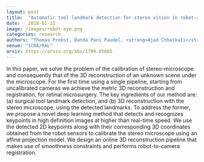 ```yaml
---
layout: post
title:  "Automatic tool landmark detection for stereo vision in robot-assisted retinal surgery"
date:   2018-01-31
image: /images/robot-eye.png
categories: research
authors: "Thomas Probst, Danda Pani Paudel, <strong>Ajad Chhatkuli</strong>, Luc Van Gool"
venue: "ICRA/RAL"
arxiv: https://arxiv.org/abs/1709.05665
---
```

In this paper, we solve the problem of the calibration of stereo-microscope and consequently that of the 3D reconstruction of an unknown scene under the microscope. For the first time using a single pipeline, starting from uncalibrated cameras we achieve the metric 3D reconstruction and registration, for retinal microsurgery. The key ingredients of our method are: (a) surgical tool landmark detection, and (b) 3D reconstruction with the stereo microscope, using the detected landmarks. To address the former, we propose a novel deep learning method that detects and recognizes keypoints in high definition images at higher than real-time speed. We use the detected 2D keypoints along with their corresponding 3D coordinates obtained from the robot sensors to calibrate the stereo microscope using an affine projection model. We design an online 3D reconstruction pipeline that makes use of smoothness constraints and performs robot-to-camera registration.
